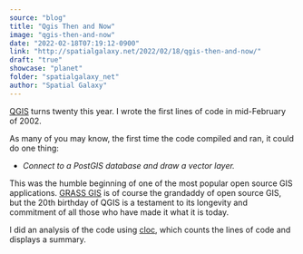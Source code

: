 ```yaml
---
source: "blog"
title: "Qgis Then and Now"
image: "qgis-then-and-now"
date: "2022-02-18T07:19:12-0900"
link: "http://spatialgalaxy.net/2022/02/18/qgis-then-and-now/"
draft: "true"
showcase: "planet"
folder: "spatialgalaxy_net"
author: "Spatial Galaxy"
---
```


<p><a href="http://qgis.org">QGIS</a> turns twenty this year. I wrote the first lines of code in mid-February of 2002.</p>
<p>As many of you may know, the first time the code compiled and ran, it could do one thing:</p>
<ul>
<li><em>Connect to a PostGIS database and draw a vector layer.</em></li>
</ul>
<p>This was the humble beginning of one of the most popular open source GIS
applications. <a href="https://grass.osgeo.org/">GRASS GIS</a> is of course the grandaddy of open source GIS, but the 20th
birthday of QGIS is a testament to its longevity and commitment of all those
who have made it what it is today.</p>
<p>I did an analysis of the code using <a href="https://github.com/AlDanial/cloc">cloc</a>, which counts the lines of code and displays a summary.</p>
